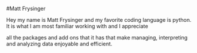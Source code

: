 #Matt Frysinger

Hey my name is Matt Frysinger and my favorite coding language is python. It is what I am most familiar working with and I appreciate

all the packages and add ons that it has that make managing, interpreting and analyzing data enjoyable and efficient.



